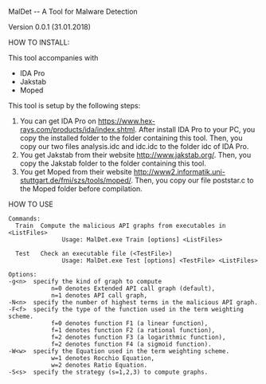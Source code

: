 MalDet -- A Tool for Malware Detection

Version 0.0.1 (31.01.2018)
		
HOW TO INSTALL:

This tool accompanies with 
  + IDA Pro
  + Jakstab
  + Moped

This tool is setup by the following steps:
 1) You can get IDA Pro on https://www.hex-rays.com/products/ida/index.shtml. After install IDA Pro to your PC, you copy the installed folder to the folder containing this tool. Then, you copy our two files analysis.idc and idc.idc to the folder idc of IDA Pro.
 2) You get Jakstab from their website http://www.jakstab.org/. Then, you copy the Jakstab folder to the folder containing this tool.
 3) You get Moped from their website http://www2.informatik.uni-stuttgart.de/fmi/szs/tools/moped/. Then, you copy our file poststar.c to the Moped folder before compilation.
 
 HOW TO USE

    Commands:
      Train  Compute the malicious API graphs from executables in <ListFiles>
                   Usage: MalDet.exe Train [options] <ListFiles>

      Test   Check an executable file (<TestFile>)
                   Usage: MalDet.exe Test [options] <TestFile> <ListFiles>

    Options:
    -g<n>  specify the kind of graph to compute
                n=0 denotes Extended API call graph (default),
                n=1 denotes API call graph,
    -N<n>  specify the number of highest terms in the malicious API graph.
    -F<f>  specify the type of the function used in the term weighting scheme.
                f=0 denotes function F1 (a linear function),
                f=1 denotes function F2 (a rational function),
                f=2 denotes function F3 (a logarithmic function),
                f=2 denotes function F4 (a sigmoid function).
    -W<w>  specify the Equation used in the term weighting scheme.
                w=1 denotes Rocchio Equation,
                w=2 denotes Ratio Equation.
    -S<s>  specify the strategy (s=1,2,3) to compute graphs.
